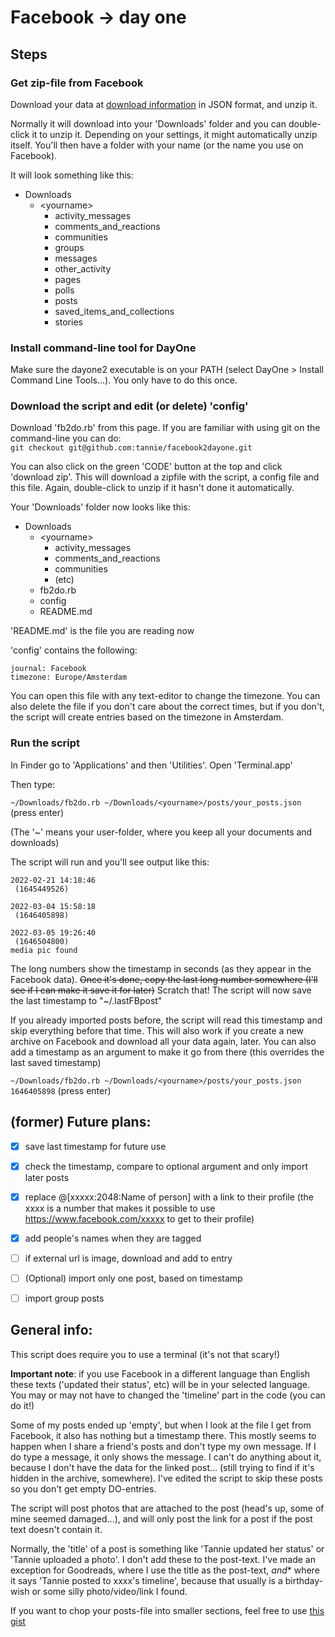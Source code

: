 # Facebook -> day one

## Steps

### Get zip-file from Facebook

Download your data  at [download information](https://www.facebook.com/dyi/?referrer=yfi_settings) in JSON format, and unzip it.  

Normally it will download into your 'Downloads' folder and you can double-click it to unzip it. Depending on your settings, it might automatically unzip itself. You'll then have a folder with your name (or the name you use on Facebook).   

It will look something like this:
* Downloads
	* \<yourname\>
		* activity_messages
		* comments_and_reactions
		* communities
		* groups
		* messages
		* other_activity
		* pages
		* polls
		* posts
		* saved_items_and_collections
		* stories  

### Install command-line tool for DayOne

Make sure the dayone2 executable is on your PATH (select DayOne > Install Command Line Tools...). You only have to do this once.

### Download the script and edit (or delete) 'config'

Download 'fb2do.rb' from this page. If you are familiar with using git on the command-line you can do:  
`git checkout git@github.com:tannie/facebook2dayone.git`

You can also click on the green 'CODE' button at the top and click 'download zip'. This will download a zipfile with the script, a config file and this file. Again, double-click to unzip if it hasn't done it automatically.

Your 'Downloads' folder now looks like this:
* Downloads
  - \<yourname\>
	* activity_messages
	* comments_and_reactions
	* communities
	* (etc)
  - fb2do.rb
  - config
  - README.md

'README.md' is the file you are reading now

'config' contains the following:

	journal: Facebook
	timezone: Europe/Amsterdam

You can open this file with any text-editor to change the timezone. You can also delete the file if you don't care about the correct times, but if you don't, the script will create entries based on the timezone in Amsterdam.

### Run the script

In Finder go to 'Applications' and then 'Utilities'. Open 'Terminal.app'

Then type:

`~/Downloads/fb2do.rb ~/Downloads/<yourname>/posts/your_posts.json` (press enter)

(The '~' means your user-folder, where you keep all your documents and downloads)

The script will run and you'll see output like this:

	2022-02-21 14:18:46
	 (1645449526)

	2022-03-04 15:58:18
	 (1646405898)

	2022-03-05 19:26:40
	 (1646504800)
	media pic found

The long numbers show the timestamp in seconds (as they appear in the Facebook data). 
~~Once it's done, copy the last long number somewhere (I'll see if I can make it save it for later)~~
Scratch that! The script will now save the last timestamp to "~/.lastFBpost"

If you already imported posts before, the script will read this timestamp and skip everything before that time. This will also work if you create a new archive on Facebook and download all your data again, later.
You can also add a timestamp as an argument to make it go from there (this overrides the last saved timestamp)

`~/Downloads/fb2do.rb ~/Downloads/<yourname>/posts/your_posts.json 1646405898` (press enter)


 ## (former) Future plans:

- [x] save last timestamp for future use
- [x] check the timestamp, compare to optional argument and only import later posts
- [x] replace @[xxxxx:2048:Name of person] with a link to their profile (the xxxx is a number that makes it possible to use https://www.facebook.com/xxxxx to get to their profile)
- [x] add people's names when they are tagged
- [ ] if external url is image, download and add to entry
- [ ] \(Optional\) import only one post, based on timestamp
- [ ] import group posts



## General info:

This script does require you to use a terminal (it's not that scary!)

**Important note**: if you use Facebook in a different language than English these texts ('updated their status', etc) will be in your selected language. You may or may not have to changed the 'timeline' part in the code (you can do it!)

Some of my posts ended up 'empty', but when I look at the file I get from Facebook, it also has nothing but a timestamp there. This mostly seems to happen when I share a friend's posts and don't type my own message. If I do type a message, it only shows the message. I can't do anything about it, because I don't have the data for the linked post... (still trying to find if it's hidden in the archive, somewhere). I've edited the script to skip these posts so you don't get empty DO-entries.

The script will post photos that are attached to the post (head's up, some of mine seemed damaged...), and will only post the link for a post if the post text doesn't contain it. 

Normally, the 'title' of a post is something like 'Tannie updated her status' or 'Tannie uploaded a photo'. I don't add these to the post-text.
I've made an exception for Goodreads, where I use the title as the post-text, *and** where it says 'Tannie posted to xxxx's timeline', because that usually is a birthday-wish or some silly photo/video/link I found.

If you want to chop your posts-file into smaller sections, feel free to use [this gist](https://gist.github.com/tannie/23872e8f265a7077c875162d5ae348a0)
